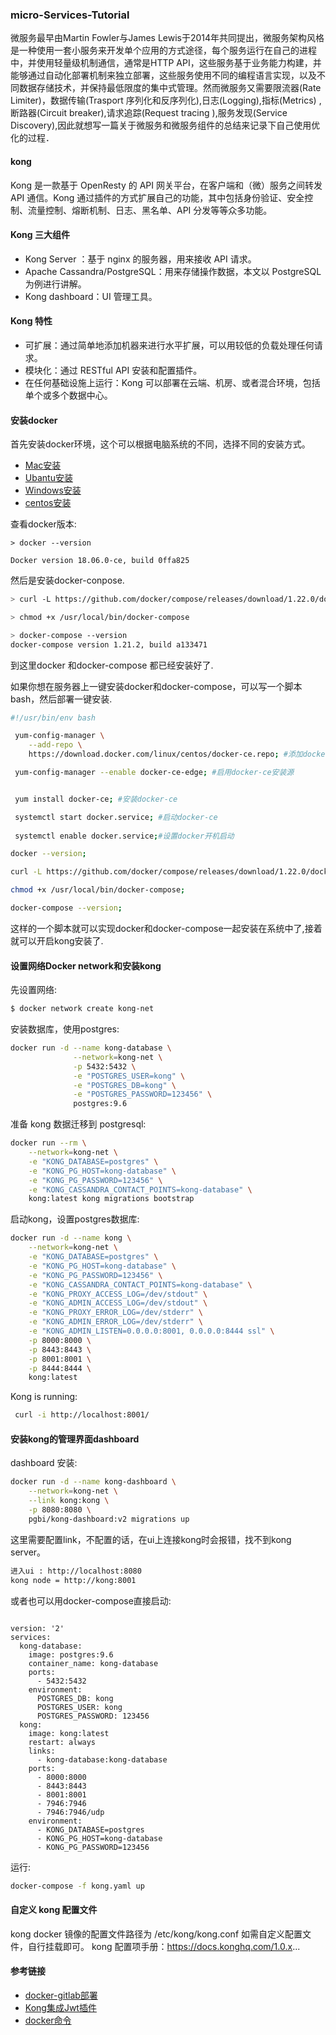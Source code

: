 ### micro-Services-Tutorial

 微服务最早由Martin Fowler与James Lewis于2014年共同提出，微服务架构风格是一种使用一套小服务来开发单个应用的方式途径，每个服务运行在自己的进程中，并使用轻量级机制通信，通常是HTTP API，这些服务基于业务能力构建，并能够通过自动化部署机制来独立部署，这些服务使用不同的编程语言实现，以及不同数据存储技术，并保持最低限度的集中式管理。然而微服务又需要限流器(Rate Limiter)，数据传输(Trasport 序列化和反序列化),日志(Logging),指标(Metrics)
,断路器(Circuit breaker),请求追踪(Request tracing ),服务发现(Service Discovery),因此就想写一篇关于微服务和微服务组件的总结来记录下自己使用优化的过程．

#### kong
Kong 是一款基于 OpenResty 的 API 网关平台，在客户端和（微）服务之间转发 API 通信。Kong 通过插件的方式扩展自己的功能，其中包括身份验证、安全控制、流量控制、熔断机制、日志、黑名单、API 分发等等众多功能。

#### Kong 三大组件

* Kong Server ：基于 nginx 的服务器，用来接收 API 请求。
* Apache Cassandra/PostgreSQL：用来存储操作数据，本文以 PostgreSQL 为例进行讲解。
* Kong dashboard：UI 管理工具。

#### Kong 特性

* 可扩展：通过简单地添加机器来进行水平扩展，可以用较低的负载处理任何请求。
* 模块化：通过 RESTful API 安装和配置插件。
* 在任何基础设施上运行：Kong 可以部署在云端、机房、或者混合环境，包括单个或多个数据中心。

#### 安装docker

首先安装docker环境，这个可以根据电脑系统的不同，选择不同的安装方式。
* [Mac安装](https://docs.docker.com/docker-for-mac/install/)
* [Ubantu安装](https://docs.docker.com/install/linux/docker-ce/ubuntu/)
* [Windows安装](https://docs.docker.com/docker-for-windows/install/)
* [centos安装](https://docs.docker.com/install/linux/docker-ce/centos/)

查看docker版本:
```docker
> docker --version

Docker version 18.06.0-ce, build 0ffa825
```
然后是安装docker-conpose.
```bash
> curl -L https://github.com/docker/compose/releases/download/1.22.0/docker-compose-`uname -s`-`uname -m` > > > > /usr/local/bin/docker-compose

> chmod +x /usr/local/bin/docker-compose

> docker-compose --version
docker-compose version 1.21.2, build a133471
```
到这里docker 和docker-compose 都已经安装好了.

如果你想在服务器上一键安装docker和docker-compose，可以写一个脚本bash，然后部署一键安装.
```bash
#!/usr/bin/env bash

 yum-config-manager \
    --add-repo \
    https://download.docker.com/linux/centos/docker-ce.repo; #添加docker-ce安装源

 yum-config-manager --enable docker-ce-edge; #启用docker-ce安装源


 yum install docker-ce; #安装docker-ce

 systemctl start docker.service; #启动docker-ce
 
 systemctl enable docker.service;#设置docker开机启动

docker --version;

curl -L https://github.com/docker/compose/releases/download/1.22.0/docker-compose-`uname -s`-`uname -m` > /usr/local/bin/docker-compose

chmod +x /usr/local/bin/docker-compose;

docker-compose --version;
```
这样的一个脚本就可以实现docker和docker-compose一起安装在系统中了,接着就可以开启kong安装了.

#### 设置网络Docker network和安装kong

先设置网络:

```bash
$ docker network create kong-net
```

安装数据库，使用postgres:
```bash
docker run -d --name kong-database \
              --network=kong-net \
              -p 5432:5432 \
              -e "POSTGRES_USER=kong" \
              -e "POSTGRES_DB=kong" \
              -e "POSTGRES_PASSWORD=123456" \
              postgres:9.6
```

准备 kong 数据迁移到 postgresql:
```bash
docker run --rm \
    --network=kong-net \
    -e "KONG_DATABASE=postgres" \
    -e "KONG_PG_HOST=kong-database" \
    -e "KONG_PG_PASSWORD=123456" \
    -e "KONG_CASSANDRA_CONTACT_POINTS=kong-database" \
    kong:latest kong migrations bootstrap

```

启动kong，设置postgres数据库:
```bash
docker run -d --name kong \
    --network=kong-net \
    -e "KONG_DATABASE=postgres" \
    -e "KONG_PG_HOST=kong-database" \
    -e "KONG_PG_PASSWORD=123456" \
    -e "KONG_CASSANDRA_CONTACT_POINTS=kong-database" \
    -e "KONG_PROXY_ACCESS_LOG=/dev/stdout" \
    -e "KONG_ADMIN_ACCESS_LOG=/dev/stdout" \
    -e "KONG_PROXY_ERROR_LOG=/dev/stderr" \
    -e "KONG_ADMIN_ERROR_LOG=/dev/stderr" \
    -e "KONG_ADMIN_LISTEN=0.0.0.0:8001, 0.0.0.0:8444 ssl" \
    -p 8000:8000 \
    -p 8443:8443 \
    -p 8001:8001 \
    -p 8444:8444 \
    kong:latest
```

Kong is running:
```bash
 curl -i http://localhost:8001/
```

#### 安装kong的管理界面dashboard

dashboard 安装:
```bash
docker run -d --name kong-dashboard \
    --network=kong-net \
    --link kong:kong \
    -p 8080:8080 \
    pgbi/kong-dashboard:v2 migrations up
```
这里需要配置link，不配置的话，在ui上连接kong时会报错，找不到kong server。
```bash
进入ui : http://localhost:8080
kong node = http://kong:8001
```

或者也可以用docker-compose直接启动:
```docker

version: '2'
services:
  kong-database:
    image: postgres:9.6
    container_name: kong-database
    ports:
      - 5432:5432
    environment:
      POSTGRES_DB: kong
      POSTGRES_USER: kong
      POSTGRES_PASSWORD: 123456
  kong:
    image: kong:latest
    restart: always
    links:
      - kong-database:kong-database
    ports:
      - 8000:8000
      - 8443:8443
      - 8001:8001
      - 7946:7946
      - 7946:7946/udp
    environment:
      - KONG_DATABASE=postgres
      - KONG_PG_HOST=kong-database
      - KONG_PG_PASSWORD=123456
```
运行:
```bash
docker-compose -f kong.yaml up
```

#### 自定义 kong 配置文件

kong docker 镜像的配置文件路径为 /etc/kong/kong.conf
如需自定义配置文件，自行挂载即可。
kong 配置项手册：https://docs.konghq.com/1.0.x...

#### 参考链接

* [docker-gitlab部署](https://segmentfault.com/a/1190000002421271)
* [Kong集成Jwt插件](https://www.cnkirito.moe/kong-jwt/)
* [docker命令](https://docs.docker.com/engine/reference/commandline/network/)